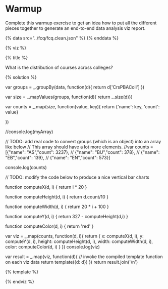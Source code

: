 # Warmup

Complete this warmup exercise to get an idea how to put all the different pieces
together to generate an end-to-end data analysis viz report.

<a name="top"/>
<div id="autonav"></div>

{% data src="../fcq/fcq.clean.json" %}
{% enddata %}

{% viz %}

{% title %}

What is the distribution of courses across colleges?

{% solution %}

var groups = _.groupBy(data, function(d){
    return d['CrsPBAColl']
})

var size  = _.mapValues(groups, function(d){
    return _.size(d)})

var counts = _.map(size, function(value, key){
    return {'name': key, 'count': value}

})

//console.log(myArray)

// TODO: add real code to convert groups (which is an object) into an array like below
// This array should have a lot more elements.
//var counts = [{"name": "AS","count": 3237},
//    {"name": "BU","count": 378},
//    {"name": "EB","count": 139},
//    {"name": "EN","count": 573}]

console.log(counts)

// TODO: modify the code below to produce a nice vertical bar charts

function computeX(d, i) {
    return i * 20
}

function computeHeight(d, i) {
    return d.count/10
}

function computeWidth(d, i) {
    return 20 * i + 100
}

function computeY(d, i) {
    return 327 - computeHeight(d,i)
}

function computeColor(d, i) {
    return 'red'
}

var viz = _.map(counts, function(d, i){
            return {
                x: computeX(d, i),
                y: computeY(d, i),
                height: computeHeight(d, i),
                width: computeWidth(d, i),
                color: computeColor(d, i)
            }
         })
console.log(viz)

var result = _.map(viz, function(d){
         // invoke the compiled template function on each viz data
         return template({d: d})
     })
return result.join('\n')

{% template %}

<rect x="${d.x}"
      y="${d.y}"
      height="${d.height}"
      width="20"
      style="fill:${d.color};
             stroke-width:3;
             stroke:rgb(0,0,0)" />

{% endviz %}
